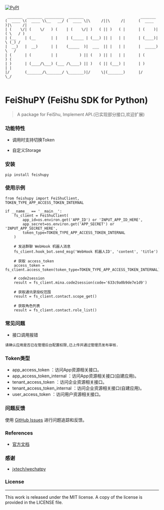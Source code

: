 [![PyPI](https://img.shields.io/pypi/v/feishupy.svg)](https://pypi.org/project/wechatpy)

```
 _______  _______ _________  _______                          _______          
(  ____ \(  ____ \\__   __/ (  ____ \|\     /||\     /|      (  ____ )|\     /|
| (    \/| (    \/   ) (    | (    \/| )   ( || )   ( |      | (    )|( \   / )
| (__    | (__       | |    | (_____ | (___) || |   | |      | (____)| \ (_) / 
|  __)   |  __)      | |    (_____  )|  ___  || |   | |      |  _____)  \   /  
| (      | (         | |          ) || (   ) || |   | |      | (         ) (   
| )      | (____/\___) (___ /\____) || )   ( || (___) |      | )         | |   
|/       (_______/\_______/ \_______)|/     \|(_______)      |/          \_/   
                                                                       
```


FeiShuPY (FeiShu SDK for Python)
==


> A package for FeiShu, Implement API.(已实现部分接口,欢迎扩展)



### 功能特性

- 调用时支持切换Token

- 自定义Storage

  

### 安装

```
pip install feishupy
```



### 使用示例

```
from feishupy import FeiShuClient, TOKEN_TYPE_APP_ACCESS_TOKEN_INTERNAL

if __name__ == '__main__':
    fs_client = FeiShuClient(
        app_id=os.environ.get('APP_ID') or 'INPUT_APP_ID_HERE',
        app_secret=os.environ.get('APP_SECRET') or 'INPUT_APP_SECRET_HERE',
        token_type=TOKEN_TYPE_APP_ACCESS_TOKEN_INTERNAL
    )

    # 发送群聊 WebHook 机器人消息
    fs_client.hook_bot.send_msg('WebHook 机器人ID', 'content', 'title')

    # 获取 access_token
    access_token = fs_client.access_token(token_type=TOKEN_TYPE_APP_ACCESS_TOKEN_INTERNAL)

    # code2session
    result = fs_client.mina.code2session(code='633c9a0b9de7e1d9')

    # 获取通讯录授权范围
    result = fs_client.contact.scope_get()

    # 获取角色列表
    result = fs_client.contact.role_list()

```



### 常见问题

- 接口调用报错

```
请确认应用是否已在管理后台配置权限,已上传并通过管理员发布审核.
```



### Token类型

- app_access_token ：访问App资源相关接口。
- app_access_token_internal ：访问App资源相关接口(自建应用)。
- tenant_access_token ：访问企业资源相关接口。
- tenant_access_token_internal ：访问企业资源相关接口(自建应用)。
- user_access_token ：访问用户资源相关接口。





### 问题反馈

使用 [GitHub Issues](https://github.com/WUWUTech/feishupy/issues) 进行问题追踪和反馈。


###  References
- [官方文档](https://open.feishu.cn/)

### 感谢

- [jxtech/wechatpy](https://github.com/jxtech/wechatpy)




### License 
---
This work is released under the MIT license. A copy of the license is provided in the LICENSE file.


